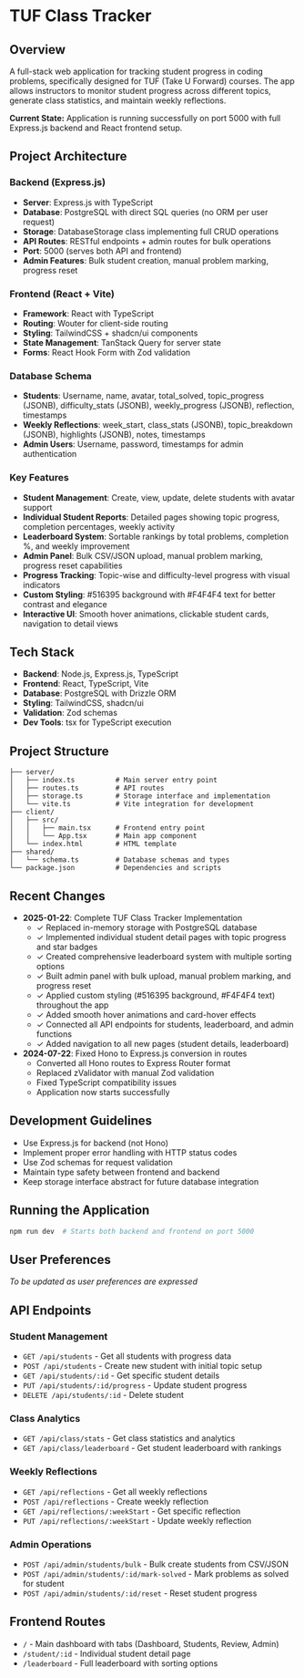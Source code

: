# TUF Class Tracker

## Overview
A full-stack web application for tracking student progress in coding problems, specifically designed for TUF (Take U Forward) courses. The app allows instructors to monitor student progress across different topics, generate class statistics, and maintain weekly reflections.

**Current State:** Application is running successfully on port 5000 with full Express.js backend and React frontend setup.

## Project Architecture

### Backend (Express.js)
- **Server**: Express.js with TypeScript
- **Database**: PostgreSQL with direct SQL queries (no ORM per user request)
- **Storage**: DatabaseStorage class implementing full CRUD operations
- **API Routes**: RESTful endpoints + admin routes for bulk operations
- **Port**: 5000 (serves both API and frontend)
- **Admin Features**: Bulk student creation, manual problem marking, progress reset

### Frontend (React + Vite)
- **Framework**: React with TypeScript
- **Routing**: Wouter for client-side routing
- **Styling**: TailwindCSS + shadcn/ui components
- **State Management**: TanStack Query for server state
- **Forms**: React Hook Form with Zod validation

### Database Schema
- **Students**: Username, name, avatar, total_solved, topic_progress (JSONB), difficulty_stats (JSONB), weekly_progress (JSONB), reflection, timestamps
- **Weekly Reflections**: week_start, class_stats (JSONB), topic_breakdown (JSONB), highlights (JSONB), notes, timestamps
- **Admin Users**: Username, password, timestamps for admin authentication

### Key Features
- **Student Management**: Create, view, update, delete students with avatar support
- **Individual Student Reports**: Detailed pages showing topic progress, completion percentages, weekly activity
- **Leaderboard System**: Sortable rankings by total problems, completion %, and weekly improvement
- **Admin Panel**: Bulk CSV/JSON upload, manual problem marking, progress reset capabilities
- **Progress Tracking**: Topic-wise and difficulty-level progress with visual indicators
- **Custom Styling**: #516395 background with #F4F4F4 text for better contrast and elegance
- **Interactive UI**: Smooth hover animations, clickable student cards, navigation to detail views

## Tech Stack
- **Backend**: Node.js, Express.js, TypeScript
- **Frontend**: React, TypeScript, Vite
- **Database**: PostgreSQL with Drizzle ORM
- **Styling**: TailwindCSS, shadcn/ui
- **Validation**: Zod schemas
- **Dev Tools**: tsx for TypeScript execution

## Project Structure
```
├── server/
│   ├── index.ts          # Main server entry point
│   ├── routes.ts         # API routes
│   ├── storage.ts        # Storage interface and implementation
│   └── vite.ts           # Vite integration for development
├── client/
│   ├── src/
│   │   ├── main.tsx      # Frontend entry point
│   │   └── App.tsx       # Main app component
│   └── index.html        # HTML template
├── shared/
│   └── schema.ts         # Database schemas and types
└── package.json          # Dependencies and scripts
```

## Recent Changes
- **2025-01-22**: Complete TUF Class Tracker Implementation
  - ✓ Replaced in-memory storage with PostgreSQL database
  - ✓ Implemented individual student detail pages with topic progress and star badges
  - ✓ Created comprehensive leaderboard system with multiple sorting options
  - ✓ Built admin panel with bulk upload, manual problem marking, and progress reset
  - ✓ Applied custom styling (#516395 background, #F4F4F4 text) throughout the app
  - ✓ Added smooth hover animations and card-hover effects
  - ✓ Connected all API endpoints for students, leaderboard, and admin functions
  - ✓ Added navigation to all new pages (student details, leaderboard)
- **2024-07-22**: Fixed Hono to Express.js conversion in routes
  - Converted all Hono routes to Express Router format
  - Replaced zValidator with manual Zod validation
  - Fixed TypeScript compatibility issues
  - Application now starts successfully

## Development Guidelines
- Use Express.js for backend (not Hono)
- Implement proper error handling with HTTP status codes
- Use Zod schemas for request validation
- Maintain type safety between frontend and backend
- Keep storage interface abstract for future database integration

## Running the Application
```bash
npm run dev  # Starts both backend and frontend on port 5000
```

## User Preferences
*To be updated as user preferences are expressed*

## API Endpoints
### Student Management
- `GET /api/students` - Get all students with progress data
- `POST /api/students` - Create new student with initial topic setup
- `GET /api/students/:id` - Get specific student details
- `PUT /api/students/:id/progress` - Update student progress
- `DELETE /api/students/:id` - Delete student

### Class Analytics  
- `GET /api/class/stats` - Get class statistics and analytics
- `GET /api/class/leaderboard` - Get student leaderboard with rankings

### Weekly Reflections
- `GET /api/reflections` - Get all weekly reflections
- `POST /api/reflections` - Create weekly reflection
- `GET /api/reflections/:weekStart` - Get specific reflection
- `PUT /api/reflections/:weekStart` - Update weekly reflection

### Admin Operations
- `POST /api/admin/students/bulk` - Bulk create students from CSV/JSON
- `POST /api/admin/students/:id/mark-solved` - Mark problems as solved for student
- `POST /api/admin/students/:id/reset` - Reset student progress

## Frontend Routes
- `/` - Main dashboard with tabs (Dashboard, Students, Review, Admin)
- `/student/:id` - Individual student detail page
- `/leaderboard` - Full leaderboard with sorting options